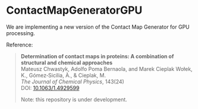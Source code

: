 # ContactMapGeneratorGPU
We are implementing a new version of the Contact Map Generator for GPU processing. 

Reference:
> **Determination of contact maps in proteins: A combination of structural and chemical approaches**  
> Mateusz Chwastyk, Adolfo Poma Bernaola, and Marek Cieplak
> Wołek, K., Gómez‐Sicilia, À., & Cieplak, M.  
> *The Journal of Chemical Physics*, 143(24)  
> DOI: [10.1063/1.4929599]([https://doi.org/10.1088/1478-3975/12/4/046002](https://doi.org/10.1063/1.4929599))
>
> Note: this repository is under development. 
